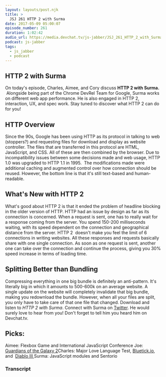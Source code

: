 ```yaml
---
layout: layouts/post.njk
title: >
  JSJ 261 HTTP 2 with Surma
date: 2017-05-09 05:00:07
episode_number: 261
duration: 1:02:42
audio_url: https://media.devchat.tv/js-jabber/JSJ_261_HTTP_2_with_Surma.mp3
podcast: js-jabber
tags:
  - js_jabber
  - podcast
---
```


## HTTP 2 with Surma

On today's episode, Charles, Aimee, and Cory discuss **HTTP 2 with Surma.** &nbsp;Alongside being part of the Chrome DevRel Team for Google, Surma works on different web app performance. He is also engaged in HTTP 2, interaction, UX, and spec work. Stay tuned to discover what HTTP 2 can do for you!

## HTTP Overview

Since the 90s, Google has been using HTTP as its protocol in talking to web (stoppers?) and requesting files for download and display as website controller. The files that are transferred in this protocol are HTML, JavaScript, and CSS. All of these are then combined by the browser. Due to incompatibility issues between some decisions made and web usage, HTTP 1.0 was upgraded to HTTP 1.1 in 1995. &nbsp;The modifications made were additional&nbsp;caching and augmented control over how connection should be reused. However, the bottom line is that it's still text-based and human-readable.

## What's New with HTTP 2

What's good about HTTP 2 is that it ended the problem of headline blocking in the older version of HTTP. HTTP had an issue by design as far as its connection is concerned. When a request is sent, one has to really wait for a response coming from the server. You spend 150-200 milliseconds waiting, with its speed dependent on the connection and geographical distance from the server. HTTP 2 &nbsp;doesn't make you feel the limit of 6 connections in writing websites. All these responses and requests basically share with one single connection. As soon as one request is sent, another one can take over the connection and continue the process, giving you 30% speed increase in terms of loading time.

## Splitting Better than Bundling

Compressing everything in one big bundle is definitely an anti-pattern. It's literally big in which it amounts to 500-600k on an average website. A single update on the website will completely invalidate that big bundle, making you redownload the bundle. However, when all&nbsp;your files are split, you only have to take care of that one file that changed. Download and listen to _HTTP&nbsp;2 with&nbsp;Surma_. Connect with Surma on [Twitter](https://twitter.com/dassurma?lang=en). He would surely love to hear from you! Don't forget to tell him you heard him on Devchat.tv.

## Picks:

Aimee: Flexbox Game and International JavaScript Conference Joe: [Guardians of the Galaxy 2](http://www.imdb.com/title/tt3896198/)Charles: Major Love Language Test, [Bluetick.io](https://bluetick.io/), and &nbsp;[Diablo III&nbsp;](https://us.battle.net/d3/en/)Surma: JavaScript modules and Sentorio

### Transcript
